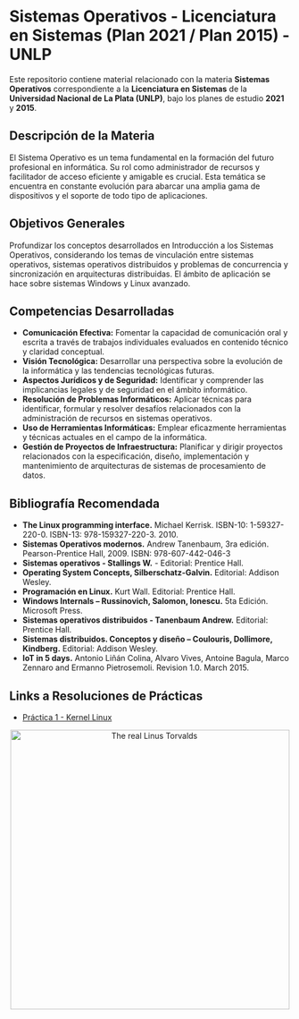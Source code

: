 # Sistemas Operativos - Licenciatura en Sistemas (Plan 2021 / Plan 2015) - UNLP

Este repositorio contiene material relacionado con la materia **Sistemas Operativos** correspondiente a la **Licenciatura en Sistemas** de la **Universidad Nacional de La Plata (UNLP)**, bajo los planes de estudio **2021** y **2015**.

## Descripción de la Materia

El Sistema Operativo es un tema fundamental en la formación del futuro profesional en informática. Su rol como administrador de recursos y facilitador de acceso eficiente y amigable es crucial. Esta temática se encuentra en constante evolución para abarcar una amplia gama de dispositivos y el soporte de todo tipo de aplicaciones.

## Objetivos Generales

Profundizar los conceptos desarrollados en Introducción a los Sistemas Operativos, considerando los temas de vinculación entre sistemas operativos, sistemas operativos distribuidos y problemas de concurrencia y sincronización en arquitecturas distribuidas. El ámbito de aplicación se hace sobre sistemas Windows y Linux avanzado.

## Competencias Desarrolladas

- **Comunicación Efectiva:** Fomentar la capacidad de comunicación oral y escrita a través de trabajos individuales evaluados en contenido técnico y claridad conceptual.
- **Visión Tecnológica:** Desarrollar una perspectiva sobre la evolución de la informática y las tendencias tecnológicas futuras.
- **Aspectos Jurídicos y de Seguridad:** Identificar y comprender las implicancias legales y de seguridad en el ámbito informático.
- **Resolución de Problemas Informáticos:** Aplicar técnicas para identificar, formular y resolver desafíos relacionados con la administración de recursos en sistemas operativos.
- **Uso de Herramientas Informáticas:** Emplear eficazmente herramientas y técnicas actuales en el campo de la informática.
- **Gestión de Proyectos de Infraestructura:** Planificar y dirigir proyectos relacionados con la especificación, diseño, implementación y mantenimiento de arquitecturas de sistemas de procesamiento de datos.

## Bibliografía Recomendada

* **The Linux programming interface.** Michael Kerrisk. ISBN-10: 1-59327-220-0. ISBN-13: 978-159327-220-3. 2010.
* **Sistemas Operativos modernos.** Andrew Tanenbaum, 3ra edición. Pearson-Prentice Hall, 2009. ISBN: 978-607-442-046-3
* **Sistemas operativos - Stallings W.** - Editorial: Prentice Hall.
* **Operating System Concepts, Silberschatz-Galvin.** Editorial: Addison Wesley.
* **Programación en Linux.** Kurt Wall. Editorial: Prentice Hall.
* **Windows Internals – Russinovich, Salomon, Ionescu.** 5ta Edición. Microsoft Press.
* **Sistemas operativos distribuidos - Tanenbaum Andrew.** Editorial: Prentice Hall.
* **Sistemas distribuidos. Conceptos y diseño – Coulouris, Dollimore, Kindberg.** Editorial: Addison Wesley.
* **IoT in 5 days.** Antonio Liñán Colina, Alvaro Vives, Antoine Bagula, Marco Zennaro and Ermanno Pietrosemoli. Revision 1.0. March 2015.

## Links a Resoluciones de Prácticas
- [Práctica 1 - Kernel Linux](https://github.com/JoaquinManuelGonzalez/Sistemas-Operativos/blob/main/practicas/Resoluciones/Pr%C3%A1ctica%201%20-%20Kernel%20Linux.pdf)

<p align="center">
  <img src="https://media3.giphy.com/media/v1.Y2lkPTc5MGI3NjExaHYyYzYzOHo5MjZ6Mmt3NGhlN3Njb21lN3J5OXM3MXI0ZWV6MThoeSZlcD12MV9pbnRlcm5hbF9naWZfYnlfaWQmY3Q9Zw/xndHaRIcvge5y/giphy.gif" alt="The real Linus Torvalds" width="500" height="auto" loop>
</p>
